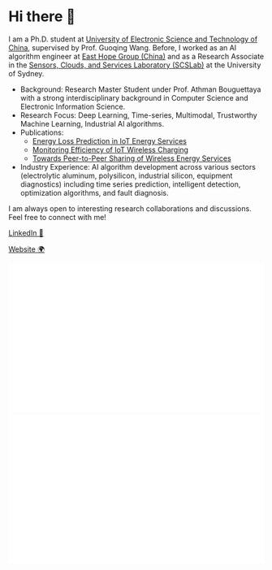 # Hi there 👋
I am a Ph.D. student at [University of Electronic Science and Technology of China](https://en.uestc.edu.cn/), supervised by Prof. Guoqing Wang. Before, I worked as an AI algorithm engineer at [East Hope Group (China)](http://www.easthope.cn/) and as a Research Associate in the [Sensors, Clouds, and Services Laboratory (SCSLab)](http://scslab.net/) at the University of Sydney.

- Background: Research Master Student under Prof. Athman Bouguettaya with a strong interdisciplinary background in Computer Science and Electronic Information Science.
- Research Focus: Deep Learning, Time-series, Multimodal, Trustworthy Machine Learning, Industrial AI algorithms.
- Publications:
  - [Energy Loss Prediction in IoT Energy Services](https://ieeexplore.ieee.org/abstract/document/10248251)
  - [Monitoring Efficiency of IoT Wireless Charging](https://ieeexplore.ieee.org/abstract/document/10150276)
  - [Towards Peer-to-Peer Sharing of Wireless Energy Services](https://link.springer.com/chapter/10.1007/978-3-031-26507-5_38)
- Industry Experience: AI algorithm development across various sectors (electrolytic aluminum, polysilicon, industrial silicon, equipment diagnostics) including time series prediction, intelligent detection, optimization algorithms, and fault diagnosis.

I am always open to interesting research collaborations and discussions. Feel free to connect with me!

[LinkedIn 💼](https://www.linkedin.com/in/pengwei-yang/)

[Website 🌍](https://www.pengweiyang.com/)

![Languages](https://github.com/Pengwei-Yang/github-stats/blob/master/generated/languages.svg)
![Overview](https://github.com/Pengwei-Yang/github-stats/blob/master/generated/overview.svg)

